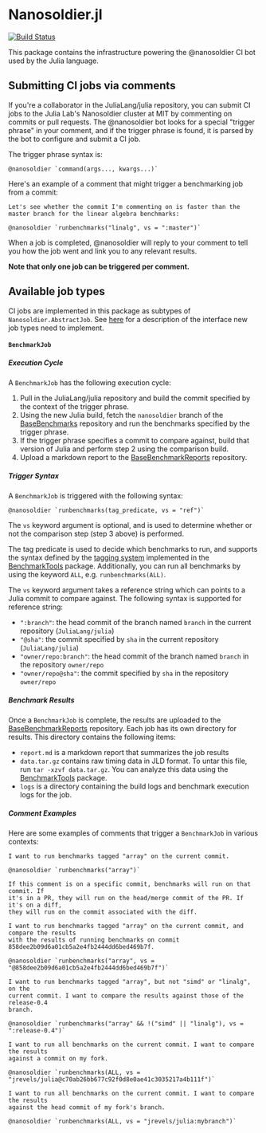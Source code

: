 # Nanosoldier.jl

[![Build Status](https://travis-ci.org/JuliaCI/Nanosoldier.jl.svg?branch=master)](https://travis-ci.org/JuliaCI/Nanosoldier.jl)

This package contains the infrastructure powering the @nanosoldier CI bot used by the Julia language.

## Submitting CI jobs via comments

If you're a collaborator in the JuliaLang/julia repository, you can submit CI jobs to the Julia Lab's Nanosoldier cluster at MIT by commenting on commits or pull requests. The @nanosoldier bot looks for a special "trigger phrase" in your comment, and if the trigger phrase is found, it is parsed by the bot to configure and submit a CI job.

The trigger phrase syntax is:

```
@nanosoldier `command(args..., kwargs...)`
```

Here's an example of a comment that might trigger a benchmarking job from a commit:

```
Let's see whether the commit I'm commenting on is faster than the master branch for the linear algebra benchmarks:

@nanosoldier `runbenchmarks("linalg", vs = ":master")`
```

When a job is completed, @nanosoldier will reply to your comment to tell you how the job went and link you to any relevant results.

**Note that only one job can be triggered per comment.**

## Available job types

CI jobs are implemented in this package as subtypes of `Nanosoldier.AbstractJob`. See [here](https://github.com/JuliaCI/Nanosoldier.jl/blob/master/src/jobs/jobs.jl) for a description of the interface new job types need to implement.

#### `BenchmarkJob`

##### Execution Cycle

A `BenchmarkJob` has the following execution cycle:

1. Pull in the JuliaLang/julia repository and build the commit specified by the context of the trigger phrase.
2. Using the new Julia build, fetch the `nanosoldier` branch of the [BaseBenchmarks](https://github.com/JuliaCI/BaseBenchmarks.jl) repository and run the benchmarks specified by the trigger phrase.
3. If the trigger phrase specifies a commit to compare against, build that version of Julia and perform step 2 using the comparison build.
4. Upload a markdown report to the [BaseBenchmarkReports](https://github.com/JuliaCI/BaseBenchmarkReports) repository.

##### Trigger Syntax

A `BenchmarkJob` is triggered with the following syntax:

```
@nanosoldier `runbenchmarks(tag_predicate, vs = "ref")`
```

The `vs` keyword argument is optional, and is used to determine whether or not the comparison step (step 3 above) is performed.

The tag predicate is used to decide which benchmarks to run, and supports the syntax defined by the [tagging system](https://github.com/JuliaCI/BenchmarkTools.jl/blob/master/doc/manual.md#indexing-into-a-benchmarkgroup-using-tagged) implemented in the [BenchmarkTools](https://github.com/JuliaCI/BenchmarkTools.jl) package. Additionally, you can run all benchmarks by using the keyword `ALL`, e.g. `runbenchmarks(ALL)`.

The `vs` keyword argument takes a reference string which can points to a Julia commit to compare against. The following syntax is supported for reference string:

- `":branch"`: the head commit of the branch named `branch` in the current repository (`JuliaLang/julia`)
- `"@sha"`: the commit specified by `sha` in the current repository (`JuliaLang/julia`)
- `"owner/repo:branch"`: the head commit of the branch named `branch` in the repository `owner/repo`
- `"owner/repo@sha"`: the commit specified by `sha` in the repository `owner/repo`

##### Benchmark Results

Once a `BenchmarkJob` is complete, the results are uploaded to the
[BaseBenchmarkReports](https://github.com/JuliaCI/BaseBenchmarkReports) repository. Each job
has its own directory for results. This directory contains the following items:

- `report.md` is a markdown report that summarizes the job results
- `data.tar.gz` contains raw timing data in JLD format. To untar this file, run
`tar -xzvf data.tar.gz`. You can analyze this data using the
[BenchmarkTools](https://github.com/JuliaCI/BaseBenchmarkReports) package.
- `logs` is a directory containing the build logs and benchmark execution logs for the job.

##### Comment Examples

Here are some examples of comments that trigger a `BenchmarkJob` in various contexts:

```
I want to run benchmarks tagged "array" on the current commit.

@nanosoldier `runbenchmarks("array")`

If this comment is on a specific commit, benchmarks will run on that commit. If
it's in a PR, they will run on the head/merge commit of the PR. If it's on a diff,
they will run on the commit associated with the diff.
```

```
I want to run benchmarks tagged "array" on the current commit, and compare the results
with the results of running benchmarks on commit 858dee2b09d6a01cb5a2e4fb2444dd6bed469b7f.

@nanosoldier `runbenchmarks("array", vs = "@858dee2b09d6a01cb5a2e4fb2444dd6bed469b7f")`
```

```
I want to run benchmarks tagged "array", but not "simd" or "linalg", on the
current commit. I want to compare the results against those of the release-0.4
branch.

@nanosoldier `runbenchmarks("array" && !("simd" || "linalg"), vs = ":release-0.4")`
```

```
I want to run all benchmarks on the current commit. I want to compare the results
against a commit on my fork.

@nanosoldier `runbenchmarks(ALL, vs = "jrevels/julia@c70ab26bb677c92f0d8e0ae41c3035217a4b111f")`
```

```
I want to run all benchmarks on the current commit. I want to compare the results
against the head commit of my fork's branch.

@nanosoldier `runbenchmarks(ALL, vs = "jrevels/julia:mybranch")`
```
